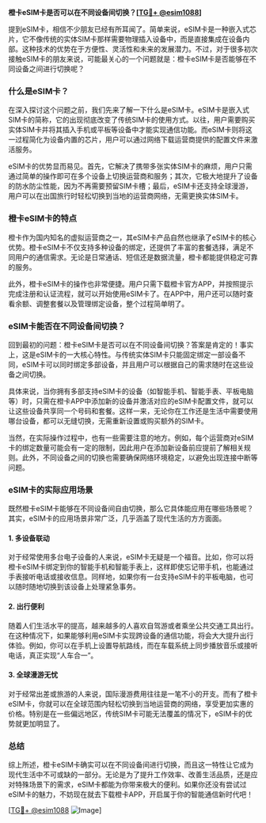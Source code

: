 **橙卡eSIM卡是否可以在不同设备间切换？[[TG💪+ @esim1088](https://t.me/s/esim1088)]**

提到eSIM卡，相信不少朋友已经有所耳闻了。简单来说，eSIM卡是一种嵌入式芯片，它不像传统的实体SIM卡那样需要物理插入设备中，而是直接集成在设备内部。这种技术的优势在于方便性、灵活性和未来的发展潜力。不过，对于很多初次接触eSIM卡的朋友来说，可能最关心的一个问题就是：橙卡eSIM卡是否能够在不同设备之间进行切换呢？

### 什么是eSIM卡？

在深入探讨这个问题之前，我们先来了解一下什么是eSIM卡。eSIM卡是嵌入式SIM卡的简称，它的出现彻底改变了传统SIM卡的使用方式。以往，用户需要购买实体SIM卡并将其插入手机或平板等设备中才能实现通信功能。而eSIM卡则将这一过程简化为设备内置的芯片，用户可以通过网络下载运营商提供的配置文件来激活服务。

eSIM卡的优势显而易见。首先，它解决了携带多张实体SIM卡的麻烦，用户只需通过简单的操作即可在多个设备上切换运营商和服务；其次，它极大地提升了设备的防水防尘性能，因为不再需要预留SIM卡槽；最后，eSIM卡还支持全球漫游，用户可以在出国旅行时轻松切换到当地的运营商网络，无需更换实体SIM卡。

### 橙卡eSIM卡的特点

橙卡作为国内知名的虚拟运营商之一，其eSIM卡产品自然也继承了eSIM卡的核心优势。橙卡eSIM卡不仅支持多种设备的绑定，还提供了丰富的套餐选择，满足不同用户的通信需求。无论是日常通话、短信还是数据流量，橙卡都能提供稳定可靠的服务。

此外，橙卡eSIM卡的操作也非常便捷。用户只需下载橙卡官方APP，并按照提示完成注册和认证流程，就可以开始使用eSIM卡了。在APP中，用户还可以随时查看余额、调整套餐以及管理绑定设备，整个过程简单明了。

### eSIM卡能否在不同设备间切换？

回到最初的问题：橙卡eSIM卡是否可以在不同设备间切换？答案是肯定的！事实上，这是eSIM卡的一大核心特性。与传统实体SIM卡只能固定绑定一部设备不同，eSIM卡可以同时绑定多部设备，并且用户可以根据自己的需求随时在这些设备之间切换。

具体来说，当你拥有多部支持eSIM卡的设备（如智能手机、智能手表、平板电脑等）时，只需在橙卡APP中添加新的设备并激活对应的eSIM卡配置文件，就可以让这些设备共享同一个号码和套餐。这样一来，无论你在工作还是生活中需要使用哪台设备，都可以无缝切换，无需重新设置或购买额外的SIM卡。

当然，在实际操作过程中，也有一些需要注意的地方。例如，每个运营商对eSIM卡的绑定数量可能会有一定的限制，因此用户在添加新设备前应提前了解相关规则。此外，不同设备之间的切换也需要确保网络环境稳定，以避免出现连接中断等问题。

### eSIM卡的实际应用场景

既然橙卡eSIM卡能够在不同设备间自由切换，那么它具体能应用在哪些场景呢？其实，eSIM卡的应用场景非常广泛，几乎涵盖了现代生活的方方面面。

#### 1. 多设备联动

对于经常使用多台电子设备的人来说，eSIM卡无疑是一个福音。比如，你可以将橙卡eSIM卡绑定到你的智能手机和智能手表上，这样即使忘记带手机，也能通过手表接听电话或接收信息。同样地，如果你有一台支持eSIM卡的平板电脑，也可以随时随地切换到该设备上处理紧急事务。

#### 2. 出行便利

随着人们生活水平的提高，越来越多的人喜欢自驾游或者乘坐公共交通工具出行。在这种情况下，如果能够利用eSIM卡实现跨设备的通信功能，将会大大提升出行体验。例如，你可以在手机上设置导航路线，而在车载系统上同步播放音乐或接听电话，真正实现“人车合一”。

#### 3. 全球漫游无忧

对于经常出差或旅游的人来说，国际漫游费用往往是一笔不小的开支。而有了橙卡eSIM卡，你就可以在全球范围内轻松切换到当地运营商的网络，享受更加实惠的价格。特别是在一些偏远地区，传统SIM卡可能无法覆盖的情况下，eSIM卡的优势就更加明显了。

### 总结

综上所述，橙卡eSIM卡确实可以在不同设备间进行切换，而且这一特性让它成为现代生活中不可或缺的一部分。无论是为了提升工作效率、改善生活品质，还是应对特殊场景下的需求，eSIM卡都能为你带来极大的便利。如果你还没有尝试过eSIM卡的魅力，不妨现在就去下载橙卡APP，开启属于你的智能通信新时代吧！

[[TG💪+ @esim1088](https://t.me/s/esim1088) ![Image](https://i.postimg.cc/4NQfJmqS/Snipaste-2025-05-13-00-14-12.png)]